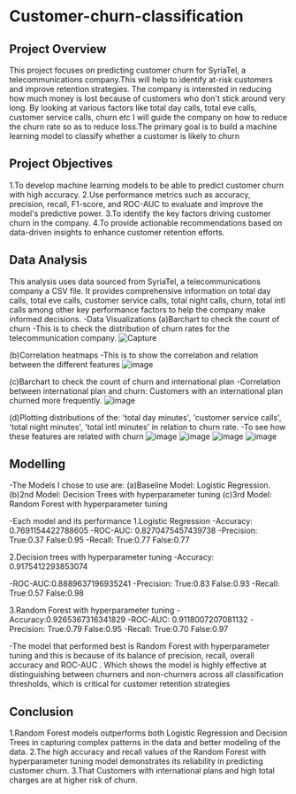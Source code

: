 # Customer-churn-classification
## Project Overview
This project focuses on predicting customer churn for SyriaTel, a telecommunications company.This will help to identify at-risk customers and improve retention strategies. 
The company is interested in reducing how much money is lost because of customers who don't stick around very long. By looking at various factors like total day calls, total eve calls, customer service calls, churn etc I will guide the company on how to reduce the churn rate so as to reduce loss.The primary goal is to build a machine learning model to classify whether a customer is likely to churn

## Project Objectives
1.To develop machine learning models to be able to predict customer churn with high accuracy.
2.Use performance metrics such as accuracy, precision, recall, F1-score, and ROC-AUC to evaluate and improve the model's predictive power.
3.To identify the key factors driving customer churn in the company.
4.To provide actionable recommendations based on data-driven insights to enhance customer retention efforts.

## Data Analysis
This analysis uses data sourced from  SyriaTel, a telecommunications company a CSV file. It provides comprehensive information on total day calls, total eve calls, customer service calls, total night calls, churn, total intl calls among other key performance factors to help the company make informed decisions. 
-Data Visualizations
(a)Barchart to check the count of churn
-This is to check the distribution of churn rates for the telecommunication company.
![Capture](https://github.com/user-attachments/assets/30b3f7f5-fcb4-49f6-b9b5-1a20971809f2)

(b)Correlation heatmaps
-This is to show the correlation and relation between the different features
![image](https://github.com/user-attachments/assets/72ed5e62-340f-417f-ad14-0e3d73b13a32)

(c)Barchart to check the count of churn and international plan
-Correlation between international plan and churn: Customers with an international plan churned more frequently.
![image](https://github.com/user-attachments/assets/7b8e8337-3513-4327-9897-f37b413e9239)

(d)Plotting distributions of the: 'total day minutes',  'customer service calls', 'total night minutes', 'total intl minutes' in relation to churn rate.
-To see how these features are related with churn
![image](https://github.com/user-attachments/assets/6e27b12e-5a2b-4e4d-899f-51f1008e4c5c)
![image](https://github.com/user-attachments/assets/2372691f-3a54-4007-a0d1-2bb2a96677cb)
![image](https://github.com/user-attachments/assets/94e73ada-03bf-4cb4-8167-ad511dc94172)
![image](https://github.com/user-attachments/assets/e73f29fb-f070-47f6-9bda-f398cef813e6)



## Modelling
-The Models I chose to use are:
(a)Baseline Model: Logistic Regression.
(b)2nd Model: Decision Trees with hyperparameter tuning
(c)3rd Model: Random Forest with hyperparameter tuning 

-Each model and its performance
1.Logistic Regression
-Accuracy: 0.7691154422788605
-ROC-AUC: 0.8270475457439738
-Precision: True:0.37  False:0.95
-Recall: True:0.77  False:0.77

2.Decision trees with hyperparameter tuning
-Accuracy: 0.9175412293853074

-ROC-AUC:0.8889637196935241
-Precision: True:0.83  False:0.93
-Recall: True:0.57  False:0.98


3.Random Forest with hyperparameter tuning
-Accuracy:0.9265367316341829
-ROC-AUC: 0.9118007207081132
-Precision: True:0.79  False:0.95
-Recall: True:0.70  False:0.97

-The model that performed best is Random Forest with hyperparameter tuning and this is because of its balance of precision, recall, overall accuracy and ROC-AUC . Which shows the model is highly effective at distinguishing between churners and non-churners across all classification thresholds, which is critical for customer retention strategies

## Conclusion
1.Random Forest models outperforms both Logistic Regression  and Decision Trees in capturing complex patterns in the data and better modeling of the data.
2.The high accuracy and recall values of the Random Forest with hyperparameter tuning model demonstrates its reliability in predicting customer churn.
3.That Customers with international plans and high total charges are at higher risk of churn.


